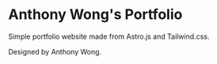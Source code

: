 # Anthony Wong's Portfolio
Simple portfolio website made from Astro.js and Tailwind.css.

Designed by Anthony Wong.